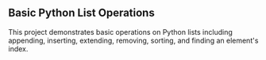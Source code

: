  ## Basic Python List Operations
This project demonstrates basic operations on Python lists including appending, inserting, extending, removing, sorting, and finding an element's index.
